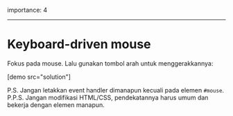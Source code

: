 importance: 4

---

# Keyboard-driven mouse

Fokus pada mouse. Lalu gunakan tombol arah untuk menggerakkannya:

[demo src="solution"]

P.S. Jangan letakkan event handler dimanapun kecuali pada elemen `#mouse`.
P.P.S. Jangan modifikasi HTML/CSS, pendekatannya harus umum dan bekerja dengan elemen manapun.
